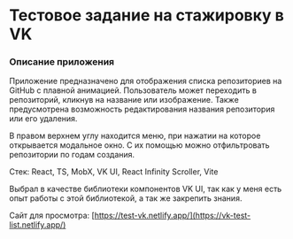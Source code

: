 # Тестовое задание на стажировку в VK

### Описание приложения
Приложение предназначено для отображения списка репозиториев на GitHub с плавной анимацией. Пользователь может переходить в репозиторий, кликнув на название или изображение. Также предусмотрена возможность редактирования названия репозитория или его удаления.

В правом верхнем углу находится меню, при нажатии на которое открывается модальное окно. С их помощью можно отфильтровать репозитории по годам создания.

Стек: React, TS, MobX, VK UI, React Infinity Scroller, Vite

Выбрал в качестве библиотеки компонентов VK UI, так как у меня есть опыт работы с этой библиотекой, а так же закрепить знания.

Сайт для просмотра: [https://test-vk.netlify.app/](https://vk-test-list.netlify.app/)
